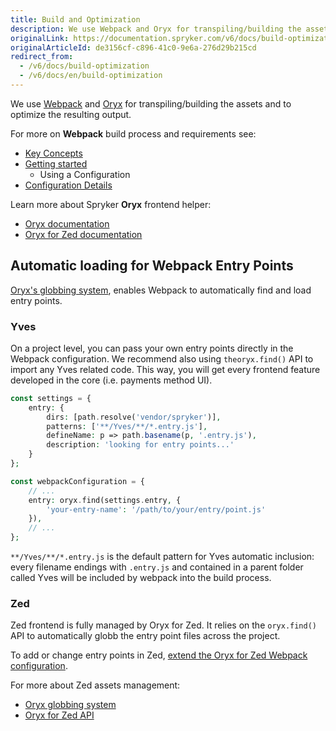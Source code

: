 ```yaml
---
title: Build and Optimization
description: We use Webpack and Oryx for transpiling/building the assets and to optimize the resulting output.
originalLink: https://documentation.spryker.com/v6/docs/build-optimization
originalArticleId: de3156cf-c896-41c0-9e6a-276d29b215cd
redirect_from:
  - /v6/docs/build-optimization
  - /v6/docs/en/build-optimization
---
```


We use [Webpack](https://webpack.js.org/) and [Oryx](/docs/scos/dev/developer-guides/202009.0/development-guide/front-end/zed/oryx-builder-overview-and-setup.html) for transpiling/building the assets and to optimize the resulting output.

For more on **Webpack** build process and requirements see:

* [Key Concepts](https://webpack.js.org/concepts/)
* [Getting started](https://webpack.js.org/guides/get-started/)
    * Using a Configuration
* [Configuration Details](https://webpack.js.org/configuration/)

Learn more about Spryker **Oryx** frontend helper:

* [Oryx documentation](/docs/scos/dev/developer-guides/202009.0/development-guide/front-end/zed/oryx-builder-overview-and-setup.html) 
* [Oryx for Zed documentation](/docs/scos/dev/developer-guides/202009.0/development-guide/front-end/zed/oryx-builder-overview-and-setup.html-for-zed)

## Automatic loading for Webpack Entry Points
 [Oryx's globbing system](/docs/scos/dev/developer-guides/202009.0/development-guide/front-end/zed/oryx-builder-overview-and-setup.html#find--), enables Webpack to automatically find and load entry points. 

### Yves
On a project level, you can pass your own entry points directly in the Webpack configuration. We recommend also using `theoryx.find()` API to import any Yves related code. This way, you will get every frontend feature developed in the core (i.e. payments method UI).

```php
const settings = {
    entry: {
        dirs: [path.resolve('vendor/spryker')],
        patterns: ['**/Yves/**/*.entry.js'],
        defineName: p => path.basename(p, '.entry.js'),
        description: 'looking for entry points...'
    }
};

const webpackConfiguration = {
    // ...
    entry: oryx.find(settings.entry, {
        'your-entry-name': '/path/to/your/entry/point.js'
    }),
    // ...
};
```

`**/Yves/**/*.entry.js` is the default pattern for Yves automatic inclusion: every filename endings with `.entry.js` and contained in a parent folder called Yves will be included by webpack into the build process.

### Zed
Zed frontend is fully managed by Oryx for Zed. It relies on the  `oryx.find()` API to automatically globb the entry point files across the project. 

To add or change entry points in Zed, [extend the Oryx for Zed Webpack configuration](/docs/scos/dev/developer-guides/202009.0/development-guide/front-end/zed/oryx-builder-overview-and-setup.html-for-zed#extend-change-settings).

For more about Zed assets management:

* [Oryx globbing system](/docs/scos/dev/developer-guides/202009.0/development-guide/front-end/zed/oryx-builder-overview-and-setup.html#find--) 
* [Oryx for Zed API](/docs/scos/dev/developer-guides/202009.0/development-guide/front-end/zed/oryx-builder-overview-and-setup.html-for-zed#api)
